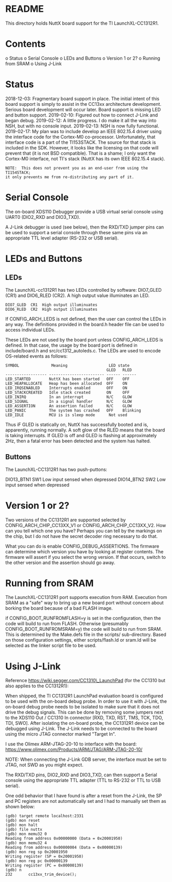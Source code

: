 README
======

This directory holds NuttX board support for the TI LaunchXL-CC1312R1.

Contents
========

o Status o Serial Console o LEDs and Buttons o Version 1 or 2? o Running
from SRAM o Using J-Link

Status
======

2018-12-03: Fragmentary board support in place. The initial intent of
this board support is simply to assist in the CC13xx architecture
development. Serious board development will occur later. Board support
is missing LED and button support. 2019-02-10: Figured out how to
connect J-Link and began debug. 2019-02-12: A little progress. I do make
it all the way into NSH, but with no console input. 2019-02-13: NSH is
now fully functional. 2019-02-17: My plan was to include develop an IEEE
802.15.4 driver using the interface code for the Cortex-M0 co-processor.
Unfortunately, that interface code is a part of the TI153STACK. The
source for that stack is included in the SDK. However, it looks like the
licensing on that code will prevent that (it is not BSD compatible).
That is a shame; I only want the Cortex-M0 interface, not TI's stack
(NuttX has its own IEEE 802.15.4 stack).

    NOTE:  This does not prevent you as an end-user from using the TI154STACK;
    it only prevents me from re-distributing any part of it.

Serial Console
==============

The on-board XDS110 Debugger provide a USB virtual serial console using
UART0 (DIO2\_RXD and DIO3\_TXD).

A J-Link debugger is used (see below), then the RXD/TXD jumper pins can
be used to support a serial console through these same pins via an
appropriate TTL level adapter (RS-232 or USB serial).

LEDs and Buttons
================

LEDs
----

The LaunchXL-cc1312R1 has two LEDs controlled by software: DIO7\_GLED
(CR1) and DIO6\_RLED (CR2). A high output value illuminates an LED.

    DIO7_GLED  CR1  High output illuminuates
    DIO6_RLED  CR2  High output illuminuates

If CONFIG\_ARCH\_LEDS is not defined, then the user can control the LEDs
in any way. The definitions provided in the board.h header file can be
used to access individual LEDs.

These LEDs are not used by the board port unless CONFIG\_ARCH\_LEDS is
defined. In that case, the usage by the board port is defined in
include/board.h and src/cc1312\_autoleds.c. The LEDs are used to encode
OS-related events as follows:

    SYMBOL              Meaning                  LED state
                                                GLED   RLED
    ------------------ ------------------------ ------ ------
    LED_STARTED        NuttX has been started   OFF    OFF
    LED_HEAPALLOCATE   Heap has been allocated  OFF    ON
    LED_IRQSENABLED    Interrupts enabled       OFF    ON
    LED_STACKCREATED   Idle stack created       ON     OFF
    LED_INIRQ          In an interrupt          N/C    GLOW
    LED_SIGNAL         In a signal handler      N/C    GLOW
    LED_ASSERTION      An assertion failed      N/C    GLOW
    LED_PANIC          The system has crashed   OFF    Blinking
    LED_IDLE           MCU is is sleep mode      Not used

Thus iF GLED is statically on, NuttX has successfully booted and is,
apparently, running normally. A soft glow of the RLED means that the
board is taking interrupts. If GLED is off and GLED is flashing at
approximately 2Hz, then a fatal error has been detected and the system
has halted.

Buttons
-------

The LaunchXL-CC1312R1 has two push-puttons:

DIO13\_BTN1 SW1 Low input sensed when depressed DIO14\_BTN2 SW2 Low
input sensed when depressed

Version 1 or 2?
===============

Two versions of the CC1312R1 are supported selected by
CONFIG\_ARCH\_CHIP\_CC13XX\_V1 or CONFIG\_ARCH\_CHIP\_CC13XX\_V2. How
can you tell which one you have? Perhaps you can tell by the markings on
the chip, but I do not have the secret decoder ring necessary to do
that.

What you can do is enable CONFIG\_DEBUG\_ASSERTIONS. The firmware can
determine which version you have by looking at register contents. The
firmware will assert if you select the wrong version. If that occurs,
switch to the other version and the assertion should go away.

Running from SRAM
=================

The LaunchXL-CC1312R1 port supports execution from RAM. Execution from
SRAM as a "safe" way to bring up a new board port without concern about
borking the board because of a bad FLASH image.

if CONFIG\_BOOT\_RUNFROMFLASH=y is set in the configuration, then the
code will build to run from FLASH. Otherwise (presumably
CONFIG\_BOOT\_RUNFROMSRAM=y) the code will build to run from SRAM. This
is determined by the Make.defs file in the scripts/ sub-directory. Based
on those configuration settings, either scripts/flash.ld or sram.ld will
be selected as the linker script file to be used.

Using J-Link
============

Reference https://wiki.segger.com/CC1310\_LaunchPad (for the CC1310 but
also applies to the CC1312R1):

When shipped, the TI CC1312R1 LaunchPad evaluation board is configured
to be used with the on-board debug probe. In order to use it with
J-Link, the on-board debug probe needs to be isolated to make sure that
it does not drive the debug signals. This can be done by removing some
jumpers next to the XDS110 Out / CC1310 In connector \[RXD, TXD, RST,
TMS, TCK, TDO, TDI, SWO\]. After isolating the on-board probe, the
CC1312R1 device can be debugged using J-Link. The J-Link needs to be
connected to the board using the micro JTAG connector marked "Target
In".

I use the Olimex ARM-JTAG-20-10 to interface with the board:
https://www.olimex.com/Products/ARM/JTAG/ARM-JTAG-20-10/

NOTE: When connecting the J-Link GDB server, the interface must be set
to JTAG, not SWD as you might expect.

The RXD/TXD pins, DIO2\_RXD and DIO3\_TXD, can then support a Serial
console using the appropriate TTL adapter (TTL to RS-232 or TTL to USB
serial).

One odd behavior that I have found is after a reset from the J-Link, the
SP and PC registers are not automatically set and I had to manually set
them as shown below:

    (gdb) target remote localhost:2331
    (gdb) mon reset
    (gdb) mon halt
    (gdb) file nuttx
    (gdb) mon memu32 0
    Reading from address 0x00000000 (Data = 0x20001950)
    (gdb) mon memu32 4
    Reading from address 0x00000004 (Data = 0x00000139)
    (gdb) mon reg sp 0x20001950
    Writing register (SP = 0x20001950)
    (gdb) mon reg pc 0x00000139
    Writing register (PC = 0x00000139)
    (gdb) n
    232       cc13xx_trim_device();
